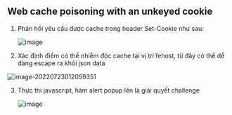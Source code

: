 ## Web cache poisoning with an unkeyed cookie

1. Phản hồi yêu cầu được cache trong header Set-Cookie như sau:

   ![image](https://user-images.githubusercontent.com/68894302/180500046-4e7e04e3-6ca4-4093-b40e-c9904cbf75d7.png)

2.  Xác định điểm có thể nhiễm độc cache tại vị trí fehost, từ đây có thể dễ dàng escape ra khỏi json data

   ![image-20220723012059351](C:/Users/tuandv/AppData/Roaming/Typora/typora-user-images/image-20220723012059351.png)

3. Thực thi javascript, hàm alert popup lên là giải quyết challenge

   ![image](https://user-images.githubusercontent.com/68894302/180500629-0bea8357-cf6d-440b-9e5f-737162e91d6b.png)